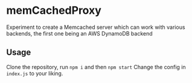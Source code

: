 # memCachedProxy
Experiment to create a Memcached server which can work with various backends, the first one being an AWS DynamoDB backend

## Usage
Clone the repository, run `npm i` and then  `npm start`
Change the config in `index.js` to your liking.
